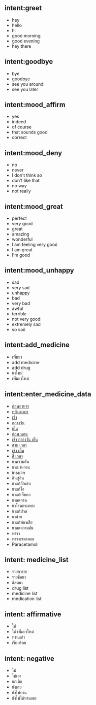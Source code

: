 ## intent:greet
- hey
- hello
- hi
- good morning
- good evening
- hey there

## intent:goodbye
- bye
- goodbye
- see you around
- see you later

## intent:mood_affirm
- yes
- indeed
- of course
- that sounds good
- correct

## intent:mood_deny
- no
- never
- I don't think so
- don't like that
- no way
- not really

## intent:mood_great
- perfect
- very good
- great
- amazing
- wonderful
- I am feeling very good
- I am great
- I'm good

## intent:mood_unhappy
- sad
- very sad
- unhappy
- bad
- very bad
- awful
- terrible
- not very good
- extremely sad
- so sad

## intent:add_medicine
- เพิ่มยา
- add medicine
- add drug
- ยาใหม่
- เพิ่มยาใหม่

## intent:enter_medicine_data
- [ก่อนอาหาร](medicine_meal:before_meal)
- [หลังอาหาร](medicine_meal:after_meal)
- [เช้า](medicine_time:morning)
- [กลางวัน](medicine_time:noon)
- [เย็น](medicine_time:evening)
- [ก่อน นอน](medicine_time:night)
- [เช้า กลางวัน เย็น](medicine_time:morning_noon_evening)
- [สาม เวลา](medicine_time:morning_noon_evening)
- [เช้า เย็น](medicine_time:morning_evening)
- [สี่ เวลา](medicine_time:morning_noon_evening_night)
- ยาความดัน
- ยาเบาหวาน
- insulin
- อินซูลิน
- ยาแก้อักเสบ
- ยาแก้ไอ
- ยาแก้เจ็บคอ
- ยาลดกรด
- ยาโรคกระเพาะ
- ยาแก้ปวด
- ยาถ่าย
- ยาแก้ท้องเสีย
- ยาลดความดัน
- พารา
- พาราเซตามอล
- Paracetamol

## intent: medicine_list
- รายการยา
- รายชื่อยา
- ลิสต์ยา
- drug list
- medicine list
- medication list

## intent: affirmative
- ใช่
- ใช่ เพิ่มยาใหม่
- ทานแล้ว
- เรียบร้อย

## intent: negative
- ไม่
- ไม่เอา
- ยกเลิก
- ยังเลย
- ยังไม่ทาน
- ยังไม่ได้ทานเลย
